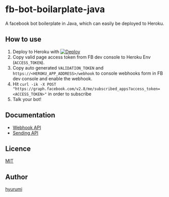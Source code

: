 # fb-bot-boilarplate-java
A facebook bot boilerplate in Java, which can easily be deployed to Heroku.

## How to use
1. Deploy to Heroku with [![Deploy](https://www.herokucdn.com/deploy/button.png)](https://heroku.com/deploy)
2. Copy valid page access token from FB dev console to Heroku Env (`ACCESS_TOKEN`).
3. Copy auto generated `VALIDATION_TOKEN` and `https://<HEROKU_APP_ADDRESS>/webhook` to console webhooks form in FB dev console and enable the webhook.
4. Hit `curl -ik -X POST "https://graph.facebook.com/v2.8/me/subscribed_apps?access_token=<ACCESS_TOKEN>"` in order to subscribe
5. Talk your bot!

## Documentation
- [Webhook API](https://developers.facebook.com/docs/messenger-platform/webhook-reference)
- [Sending API](https://developers.facebook.com/docs/messenger-platform/send-api-reference)

## Licence

[MIT](https://github.com/tcnksm/tool/blob/master/LICENCE)

## Author

[hyurumi](https://github.com/hyurumi)
